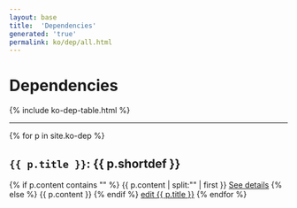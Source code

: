 ```yaml
---
layout: base
title:  'Dependencies'
generated: 'true'
permalink: ko/dep/all.html
---
```


# Dependencies

{% include ko-dep-table.html %}

----------

{% for p in site.ko-dep %}
<a id="al-ko-dep/{{ p.title }}" class="al-dest"/>
<h2><code>{{ p.title }}</code>: {{ p.shortdef }}</h2>
{% if p.content contains "<!--details-->" %}    
{{ p.content | split:"<!--details-->" | first }}
<a href="{{ p.title }}">See details</a>
{% else %}
{{ p.content }}
{% endif %}
<a href="{{ site.git_edit }}/{% if p.collection %}{{ p.relative_path }}{% else %}{{ p.path }}{% endif %}" target="#">edit {{ p.title }}</a>
{% endfor %}
